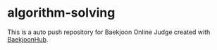# algorithm-solving
This is a auto push repository for Baekjoon Online Judge created with [BaekjoonHub](https://github.com/BaekjoonHub/BaekjoonHub).
